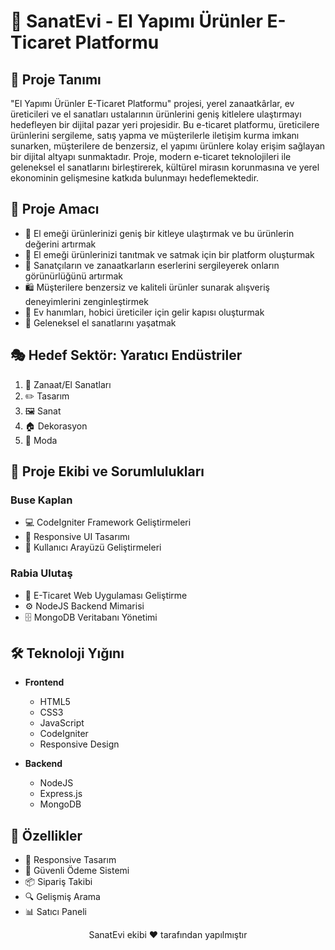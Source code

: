 # 🎨 SanatEvi - El Yapımı Ürünler E-Ticaret Platformu 


## 📜 Proje Tanımı

"El Yapımı Ürünler E-Ticaret Platformu" projesi, yerel zanaatkârlar, ev üreticileri ve el sanatları ustalarının ürünlerini geniş kitlelere ulaştırmayı hedefleyen bir dijital pazar yeri projesidir. Bu e-ticaret platformu, üreticilere ürünlerini sergileme, satış yapma ve müşterilerle iletişim kurma imkanı sunarken, müşterilere de benzersiz, el yapımı ürünlere kolay erişim sağlayan bir dijital altyapı sunmaktadır. Proje, modern e-ticaret teknolojileri ile geleneksel el sanatlarını birleştirerek, kültürel mirasın korunmasına ve yerel ekonominin gelişmesine katkıda bulunmayı hedeflemektedir.

## 🎯 Proje Amacı

* 🌟 El emeği ürünlerinizi geniş bir kitleye ulaştırmak ve bu ürünlerin değerini artırmak
* 💫 El emeği ürünlerinizi tanıtmak ve satmak için bir platform oluşturmak
* 🎨 Sanatçıların ve zanaatkarların eserlerini sergileyerek onların görünürlüğünü artırmak
* 🛍️ Müşterilere benzersiz ve kaliteli ürünler sunarak alışveriş deneyimlerini zenginleştirmek
* 💪 Ev hanımları, hobici üreticiler için gelir kapısı oluşturmak
* 🏺 Geleneksel el sanatlarını yaşatmak

## 🎭 Hedef Sektör: Yaratıcı Endüstriler

1. 🎨 Zanaat/El Sanatları
2. ✏️ Tasarım
3. 🖼️ Sanat
4. 🏠 Dekorasyon
5. 👗 Moda

## 👥 Proje Ekibi ve Sorumlulukları

### Buse Kaplan
- 💻 CodeIgniter Framework Geliştirmeleri
- 📱 Responsive UI Tasarımı
- 🎨 Kullanıcı Arayüzü Geliştirmeleri

### Rabia Ulutaş
- 🛒 E-Ticaret Web Uygulaması Geliştirme
- ⚙️ NodeJS Backend Mimarisi
- 🗄️ MongoDB Veritabanı Yönetimi

## 🛠️ Teknoloji Yığını

- **Frontend**
  - HTML5
  - CSS3
  - JavaScript
  - CodeIgniter
  - Responsive Design

- **Backend**
  - NodeJS
  - Express.js
  - MongoDB


## 🚀 Özellikler

- 📱 Responsive Tasarım
- 🔐 Güvenli Ödeme Sistemi
- 📦 Sipariş Takibi
- 🔍 Gelişmiş Arama
- 📊 Satıcı Paneli


<p align="center">
  SanatEvi ekibi  ❤️ tarafından yapılmıştır
</p>


